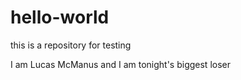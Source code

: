 # hello-world
this is a repository for testing

I am Lucas McManus and I am tonight's biggest loser
